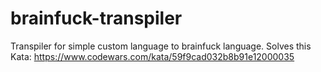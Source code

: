 # brainfuck-transpiler
Transpiler for simple custom language to brainfuck language.  Solves this Kata: https://www.codewars.com/kata/59f9cad032b8b91e12000035
